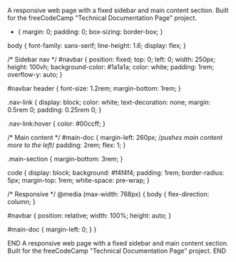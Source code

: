 
A responsive web page with a fixed sidebar and main content section. Built for the freeCodeCamp "Technical Documentation Page" project.
* {
  margin: 0;
  padding: 0;
  box-sizing: border-box;
}

body {
  font-family: sans-serif;
  line-height: 1.6;
  display: flex;
}

/* Sidebar nav */
#navbar {
  position: fixed;
  top: 0;
  left: 0;
  width: 250px;
  height: 100vh;
  background-color: #1a1a1a;
  color: white;
  padding: 1rem;
  overflow-y: auto;
}

#navbar header {
  font-size: 1.2rem;
  margin-bottom: 1rem;
}

.nav-link {
  display: block;
  color: white;
  text-decoration: none;
  margin: 0.5rem 0;
  padding: 0.25rem 0;
}

.nav-link:hover {
  color: #00ccff;
}

/* Main content */
#main-doc {
  margin-left: 260px; /*pushes main content more to the left*/
  padding: 2rem;
  flex: 1;
}

.main-section {
  margin-bottom: 3rem;
}

code {
  display: block;
  background: #f4f4f4;
  padding: 1rem;
  border-radius: 5px;
  margin-top: 1rem;
  white-space: pre-wrap;
}

/* Responsive */
@media (max-width: 768px) {
  body {
    flex-direction: column;
  }

  #navbar {
    position: relative;
    width: 100%;
    height: auto;
  }

  #main-doc {
    margin-left: 0;
  }
}

END A responsive web page with a fixed sidebar and main content section. Built for the freeCodeCamp "Technical Documentation Page" project. END
<!-- git stuff
 git status
git add . / git add filename.html
git commit -m "your update message"
git push
Create & switch to a new branch:

git checkout -b branch-name
Switch between branches:

git checkout main        # to go to main
git checkout branch-name # to go to your feature branch
Merge a branch into main:

git checkout main
git pull origin main
git merge branch-name
git push origin main
Delete a merged branch:

git branch -d branch-name             # delete locally
git push origin --delete branch-name # delete from GitHub